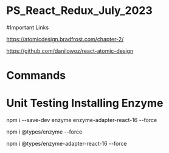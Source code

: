 # PS_React_Redux_July_2023

#Important Links

https://atomicdesign.bradfrost.com/chapter-2/

https://github.com/danilowoz/react-atomic-design



# Commands
# Unit Testing Installing Enzyme

npm i --save-dev enzyme enzyme-adapter-react-16 --force

npm i @types/enzyme --force

npm i @types/enzyme-adapter-react-16  --force